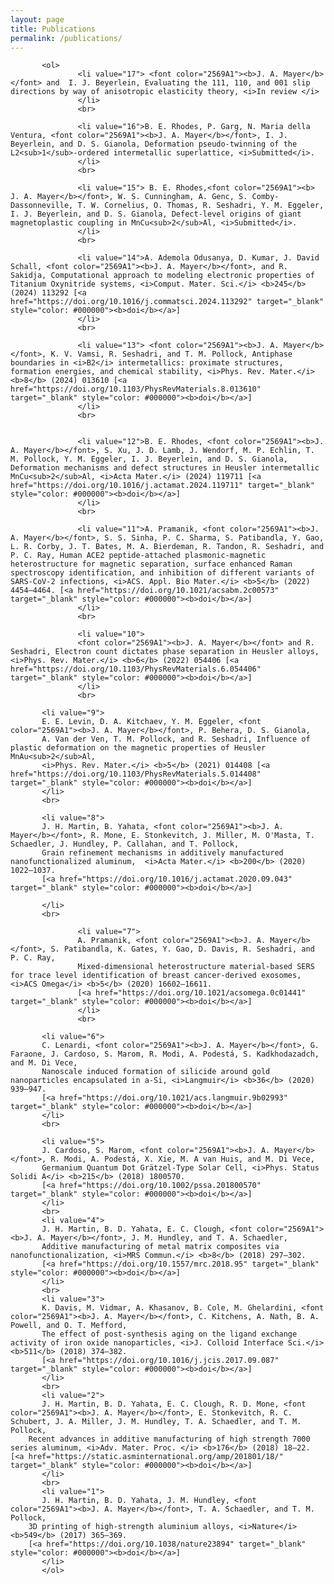 ```yaml
---
layout: page
title: Publications
permalink: /publications/
---
```


		   <ol> 
                   <li value="17"> <font color="2569A1"><b>J. A. Mayer</b></font> and  I. J. Beyerlein, Evaluating the 111, 110, and 001 slip directions by way of anisotropic elasticity theory, <i>In review </i>
                   </li>
                   <br>

                   <li value="16">B. E. Rhodes, P. Garg, N. Maria della Ventura, <font color="2569A1"><b>J. A. Mayer</b></font>, I. J. Beyerlein, and D. S. Gianola, Deformation pseudo-twinning of the L2<sub>1</sub>-ordered intermetallic superlattice, <i>Submitted</i>.
                   </li>
                   <br>    
 
                   <li value="15"> B. E. Rhodes,<font color="2569A1"><b> J. A. Mayer</b></font>, W. S. Cunningham, A. Genc, S. Comby-Dassonneville, T. W. Cornelius, O. Thomas, R. Seshadri, Y. M. Eggeler, I. J. Beyerlein, and D. S. Gianola, Defect-level origins of giant magnetoplastic coupling in MnCu<sub>2</sub>Al, <i>Submitted</i>.
                   </li>
                   <br>

                   <li value="14">A. Ademola Odusanya, D. Kumar, J. David Schall, <font color="2569A1"><b>J. A. Mayer</b></font>, and R. Sakidja, Computational approach to modeling electronic properties of Titanium Oxynitride systems, <i>Comput. Mater. Sci.</i> <b>245</b> (2024) 113292 [<a href="https://doi.org/10.1016/j.commatsci.2024.113292" target="_blank" style="color: #000000"><b>doi</b></a>]
                   </li>
                   <br>

                   <li value="13"> <font color="2569A1"><b>J. A. Mayer</b></font>, K. V. Vamsi, R. Seshadri, and T. M. Pollock, Antiphase boundaries in <i>B2</i> intermetallics: proximate structures, formation energies, and chemical stability, <i>Phys. Rev. Mater.</i> <b>8</b> (2024) 013610 [<a href="https://doi.org/10.1103/PhysRevMaterials.8.013610" target="_blank" style="color: #000000"><b>doi</b></a>]
                   </li>
                   <br>


                   <li value="12">B. E. Rhodes, <font color="2569A1"><b>J. A. Mayer</b></font>, S. Xu, J. D. Lamb, J. Wendorf, M. P. Echlin, T. M. Pollock, Y. M. Eggeler, I. J. Beyerlein, and D. S. Gianola, Deformation mechanisms and defect structures in Heusler intermetallic MnCu<sub>2</sub>Al, <i>Acta Mater.</i> (2024) 119711 [<a href="https://doi.org/10.1016/j.actamat.2024.119711" target="_blank" style="color: #000000"><b>doi</b></a>]
                   </li>
                   <br> 

                   <li value="11">A. Pramanik, <font color="2569A1"><b>J. A. Mayer</b></font>, S. S. Sinha, P. C. Sharma, S. Patibandla, Y. Gao, L. R. Corby, J. T. Bates, M. A. Bierdeman, R. Tandon, R. Seshadri, and P. C. Ray, Human ACE2 peptide-attached plasmonic-magnetic heterostructure for magnetic separation, surface enhanced Raman spectroscopy identification, and inhibition of different variants of SARS-CoV-2 infections, <i>ACS. Appl. Bio Mater.</i> <b>5</b> (2022) 4454–4464. [<a href="https://doi.org/10.1021/acsabm.2c00573" target="_blank" style="color: #000000"><b>doi</b></a>]
                   </li>
                   <br>

                   <li value="10">
                   <font color="2569A1"><b>J. A. Mayer</b></font> and R. Seshadri, Electron count dictates phase separation in Heusler alloys, <i>Phys. Rev. Mater.</i> <b>6</b> (2022) 054406 [<a href="https://doi.org/10.1103/PhysRevMaterials.6.054406" target="_blank" style="color: #000000"><b>doi</b></a>]
                   </li>
                   <br>

		   <li value="9">
		   E. E. Levin, D. A. Kitchaev, Y. M. Eggeler, <font color="2569A1"><b>J. A. Mayer</b></font>, P. Behera, D. S. Gianola, 
		   A. Van der Ven, T. M. Pollock, and R. Seshadri, Influence of plastic deformation on the magnetic properties of Heusler MnAu<sub>2</sub>Al,
		   <i>Phys. Rev. Mater.</i> <b>5</b> (2021) 014408 [<a href="https://doi.org/10.1103/PhysRevMaterials.5.014408" target="_blank" style="color: #000000"><b>doi</b></a>]
		   </li>
		   <br>

		   <li value="8">
		   J. H. Martin, B. Yahata, <font color="2569A1"><b>J. A. Mayer</b></font>, R. Mone, E. Stonkevitch, J. Miller, M. O'Masta, T. Schaedler, J. Hundley, P. Callahan, and T. Pollock,
		   Grain refinement mechanisms in additively manufactured nanofunctionalized aluminum,  <i>Acta Mater.</i> <b>200</b> (2020) 1022–1037.
		   [<a href="https://doi.org/10.1016/j.actamat.2020.09.043" target="_blank" style="color: #000000"><b>doi</b></a>]

		   </li>
		   <br>

                   <li value="7">
                   A. Pramanik, <font color="2569A1"><b>J. A. Mayer</b></font>, S. Patibandla, K. Gates, Y. Gao, D. Davis, R. Seshadri, and P. C. Ray, 
                   Mixed-dimensional heterostructure material-based SERS for trace level identification of breast cancer-derived exosomes, <i>ACS Omega</i> <b>5</b> (2020) 16602–16611.
                   [<a href="https://doi.org/10.1021/acsomega.0c01441" target="_blank" style="color: #000000"><b>doi</b></a>]
                   </li>
                   <br>

		   <li value="6">
		   C. Lenardi, <font color="2569A1"><b>J. A. Mayer</b></font>, G. Faraone, J. Cardoso, S. Marom, R. Modi, A. Podestá, S. Kadkhodazadch, and M. Di Vece,
		   Nanoscale induced formation of silicide around gold nanoparticles encapsulated in a-Si, <i>Langmuir</i> <b>36</b> (2020) 939–947.
		   [<a href="https://doi.org/10.1021/acs.langmuir.9b02993" target="_blank" style="color: #000000"><b>doi</b></a>]
		   </li>
		   <br>

		   <li value="5">
		   J. Cardoso, S. Marom, <font color="2569A1"><b>J. A. Mayer</b></font>, R. Modi, A. Podestá, X. Xie, M. A van Huis, and M. Di Vece,
		   Germanium Quantum Dot Grätzel-Type Solar Cell, <i>Phys. Status Solidi A</i> <b>215</b> (2018) 1800570.
		   [<a href="https://doi.org/10.1002/pssa.201800570" target="_blank" style="color: #000000"><b>doi</b></a>]
		   </li>
		   <br>
		   <li value="4">
		   J. H. Martin, B. D. Yahata, E. C. Clough, <font color="2569A1"><b>J. A. Mayer</b></font>, J. M. Hundley, and T. A. Schaedler, 
		   Additive manufacturing of metal matrix composites via nanofunctionalization, <i>MRS Commun.</i> <b>8</b> (2018) 297–302.
		   [<a href="https://doi.org/10.1557/mrc.2018.95" target="_blank" style="color: #000000"><b>doi</b></a>]
		   </li>
		   <br>
		   <li value="3">
		   K. Davis, M. Vidmar, A. Khasanov, B. Cole, M. Ghelardini, <font color="2569A1"><b>J. A. Mayer</b></font>, C. Kitchens, A. Nath, B. A. Powell, and O. T. Mefford,
		   The effect of post-synthesis aging on the ligand exchange activity of iron oxide nanoparticles, <i>J. Colloid Interface Sci.</i> <b>511</b> (2018) 374–382. 
		   [<a href="https://doi.org/10.1016/j.jcis.2017.09.087" target="_blank" style="color: #000000"><b>doi</b></a>]
		   </li>
		   <br>
		   <li value="2">
		   J. H. Martin, B. D. Yahata, E. C. Clough, R. D. Mone, <font color="2569A1"><b>J. A. Mayer</b></font>, E. Stonkevitch, R. C. Schubert, J. A. Miller, J. M. Hundley, T. A. Schaedler, and T. M. Pollock,
		Recent advances in additive manufacturing of high strength 7000 series aluminum, <i>Adv. Mater. Proc. </i> <b>176</b> (2018) 18–22. [<a href="https://static.asminternational.org/amp/201801/18/" target="_blank" style="color: #000000"><b>doi</b></a>]
		   </li>
		   <br>
		   <li value="1">
		   J. H. Martin, B. D. Yahata, J. M. Hundley, <font color="2569A1"><b>J. A. Mayer</b></font>, T. A. Schaedler, and T. M. Pollock, 
		3D printing of high-strength aluminium alloys, <i>Nature</i> <b>549</b> (2017) 365–369. 
		[<a href="https://doi.org/10.1038/nature23894" target="_blank" style="color: #000000"><b>doi</b></a>]
		   </li>
		   </ol>

